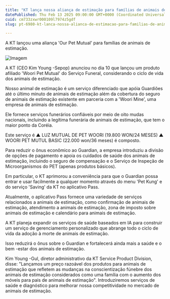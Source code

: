 ```yaml
---
title: "KT lança nossa aliança de estimação para famílias de animais de estimação"
datePublished: Thu Feb 13 2025 09:00:00 GMT+0000 (Coordinated Universal Time)
cuid: cm733zxwr000109l7974z5gdf
slug: pt-6980-kt-lanca-nossa-alianca-de-estimacao-para-familias-de-animais-de-estimacao

---
```



A KT lançou uma aliança 'Our Pet Mutual' para famílias de animais de estimação.

![Imagem](https://cdn.hashnode.com/res/hashnode/image/upload/v1739437198347/2bcbb618-51e8-4da0-b07b-b352dd777eb2.jpeg)

A KT (CEO Kim Young -Sepop) anunciou no dia 10 que lançou um produto afiliado 'Woori Pet Mutual' do Serviço Funeral, considerando o ciclo de vida dos animais de estimação.

Nosso animal de estimação é um serviço diferenciado que apóia Guardiões até o último minuto de animais de estimação além da cobertura do seguro de animais de estimação existente em parceria com a 'Woori Mine', uma empresa de animais de estimação.

Ele fornece serviços funerários confiáveis ​​por meio de oito mudas nacionais, incluindo a legítima funerária de animais de estimação, que tem o maior ponto da Coréia.

Este serviço é ▲ LUZ MUTUAL DE PET WOORI (19.800 WON/24 MESES) ▲ WOORI PET MUTUL BASIC (22.000 won/36 meses) é composto.

Para reduzir o ônus econômico ao Guardian, a empresa introduziu a divisão de opções de pagamento e apoia os cuidados de saúde dos animais de estimação, incluindo o seguro de compensação e o Serviço de Inspeção de Microorganismos do PET (apenas produtos básicos).

Em particular, o KT aprimorou a conveniência para que o Guardian possa entrar e usar facilmente a qualquer momento através do menu 'Pet Kung' e do serviço 'Saving' da KT no aplicativo Pass.

Atualmente, o aplicativo Pass fornece uma variedade de serviços relacionados a animais de estimação, como confirmação de animais de estimação, atendimento a animais de estimação, zona de imposto sobre animais de estimação e calendário para animais de estimação.

A KT planeja expandir os serviços de saúde baseados em IA para construir um serviço de gerenciamento personalizado que abrange todo o ciclo de vida da adoção à morte de animais de estimação.

Isso reduzirá o ônus sobre o Guardian e fortalecerá ainda mais a saúde e o bem -estar dos animais de estimação.

Kim Young -Gul, diretor administrativo da KT Service Product Division, disse: "Lançamos um preço razoável dos produtos para animais de estimação que refletem as mudanças na conscientização fúnebre dos animais de estimação considerados como uma família com o aumento dos móveis para pais de animais de estimação". Introduziremos serviços de saúde e diagnóstico para melhorar nossa competitividade no mercado de animais de estimação.